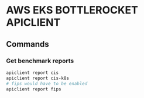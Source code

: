 # AWS EKS BOTTLEROCKET APICLIENT

## Commands

### Get benchmark reports

```bash
apiclient report cis
apiclient report cis-k8s
# fips would have to be enabled
apiclient report fips 
```
